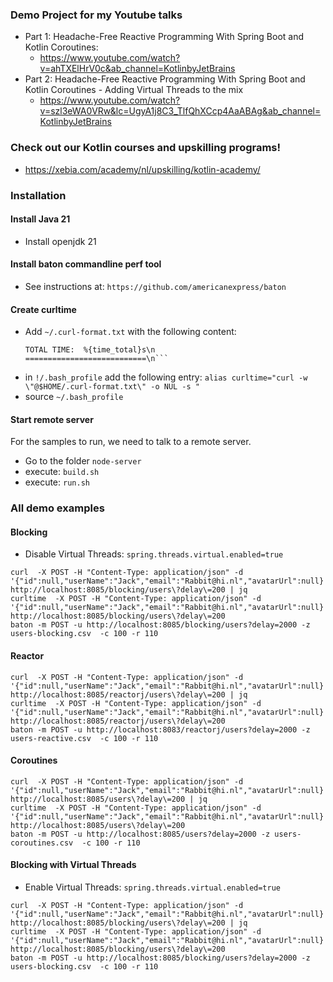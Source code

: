 ### Demo Project for my Youtube talks
- Part 1: Headache-Free Reactive Programming With Spring Boot and Kotlin Coroutines:
  - https://www.youtube.com/watch?v=ahTXElHrV0c&ab_channel=KotlinbyJetBrains
- Part 2: Headache-Free Reactive Programming With Spring Boot and Kotlin Coroutines - Adding Virtual Threads to the mix
  - https://www.youtube.com/watch?v=szl3eWA0VRw&lc=UgyA1j8C3_TlfQhXCcp4AaABAg&ab_channel=KotlinbyJetBrains

### Check out our Kotlin courses and upskilling programs!
- https://xebia.com/academy/nl/upskilling/kotlin-academy/

### Installation
#### Install Java 21
- Install openjdk 21

#### Install baton commandline perf tool
- See instructions at: ```https://github.com/americanexpress/baton```

#### Create curltime
- Add `~/.curl-format.txt` with the following content:
  ```===========================\n
  TOTAL TIME:  %{time_total}s\n
  ===========================\n```
- in `!/.bash_profile` add the following entry: `alias curltime="curl -w \"@$HOME/.curl-format.txt\" -o NUL -s "`
- source `~/.bash_profile`

#### Start remote server
For the samples to run, we need to talk to a remote server.
- Go to the folder `node-server`
- execute: `build.sh`
- execute: `run.sh`


### All demo examples
#### Blocking
- Disable Virtual Threads: `spring.threads.virtual.enabled=true`
```
curl  -X POST -H "Content-Type: application/json" -d '{"id":null,"userName":"Jack","email":"Rabbit@hi.nl","avatarUrl":null}' http://localhost:8085/blocking/users\?delay\=200 | jq
curltime  -X POST -H "Content-Type: application/json" -d '{"id":null,"userName":"Jack","email":"Rabbit@hi.nl","avatarUrl":null}' http://localhost:8085/blocking/users\?delay\=200
baton -m POST -u http://localhost:8085/blocking/users?delay=2000 -z users-blocking.csv  -c 100 -r 110
```

#### Reactor
```
curl  -X POST -H "Content-Type: application/json" -d '{"id":null,"userName":"Jack","email":"Rabbit@hi.nl","avatarUrl":null}' http://localhost:8085/reactorj/users\?delay\=200 | jq
curltime  -X POST -H "Content-Type: application/json" -d '{"id":null,"userName":"Jack","email":"Rabbit@hi.nl","avatarUrl":null}' http://localhost:8085/reactorj/users\?delay\=200
baton -m POST -u http://localhost:8083/reactorj/users?delay=2000 -z users-reactive.csv  -c 100 -r 110
```

#### Coroutines
```
curl  -X POST -H "Content-Type: application/json" -d '{"id":null,"userName":"Jack","email":"Rabbit@hi.nl","avatarUrl":null}' http://localhost:8085/users\?delay\=200 | jq
curltime  -X POST -H "Content-Type: application/json" -d '{"id":null,"userName":"Jack","email":"Rabbit@hi.nl","avatarUrl":null}' http://localhost:8085/users\?delay\=200
baton -m POST -u http://localhost:8085/users?delay=2000 -z users-coroutines.csv  -c 100 -r 110
```

#### Blocking with Virtual Threads
- Enable Virtual Threads: `spring.threads.virtual.enabled=true`
```
curl  -X POST -H "Content-Type: application/json" -d '{"id":null,"userName":"Jack","email":"Rabbit@hi.nl","avatarUrl":null}' http://localhost:8085/blocking/users\?delay\=200 | jq
curltime  -X POST -H "Content-Type: application/json" -d '{"id":null,"userName":"Jack","email":"Rabbit@hi.nl","avatarUrl":null}' http://localhost:8085/blocking/users\?delay\=200
baton -m POST -u http://localhost:8085/blocking/users?delay=2000 -z users-blocking.csv  -c 100 -r 110
```
